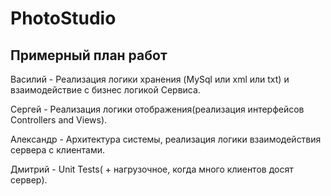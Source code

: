 # PhotoStudio

## Примерный план работ

Василий - Реализация логики хранения (MySql или xml или txt) и взаимодействие с бизнес логикой Сервиса.

Сергей - Реализация логики отображения(реализация интерфейсов Controllers and Views).

Александр - Архитектура системы, реализация логики взаимодействия сервера с клиентами.

Дмитрий - Unit Tests( + нагрузочное, когда много клиентов досят сервер).

